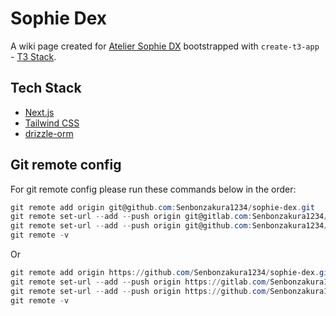 # Sophie Dex

A wiki page created for [Atelier Sophie DX](https://store.steampowered.com/app/1502970/Atelier_Sophie_The_Alchemist_of_the_Mysterious_Book_DX/) bootstrapped with `create-t3-app` - [T3 Stack](https://create.t3.gg/).

## Tech Stack

-  [Next.js](https://nextjs.org)
-  [Tailwind CSS](https://tailwindcss.com)
-  [drizzle-orm](https://orm.drizzle.team/)

## Git remote config

For git remote config please run these commands below in the order:

```powershell
git remote add origin git@github.com:Senbonzakura1234/sophie-dex.git
git remote set-url --add --push origin git@gitlab.com:Senbonzakura1234/sophie-dex.git
git remote set-url --add --push origin git@github.com:Senbonzakura1234/sophie-dex.git
git remote -v
```

Or

```powershell
git remote add origin https://github.com/Senbonzakura1234/sophie-dex.git
git remote set-url --add --push origin https://gitlab.com/Senbonzakura1234/sophie-dex.git
git remote set-url --add --push origin https://github.com/Senbonzakura1234/sophie-dex.git
git remote -v
```
